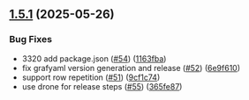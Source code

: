 ## [1.5.1](https://github.com/deliveryhero/grafyaml/compare/v1.5.0...v1.5.1) (2025-05-26)


### Bug Fixes

* 3320 add package.json ([#54](https://github.com/deliveryhero/grafyaml/issues/54)) ([1163fba](https://github.com/deliveryhero/grafyaml/commit/1163fbafe3cd33e4ca99d8b72080c6bd99fb039c))
* fix grafyaml version generation and release ([#52](https://github.com/deliveryhero/grafyaml/issues/52)) ([6e9f610](https://github.com/deliveryhero/grafyaml/commit/6e9f610ae2570a4805a701fea46384896f7f2273))
* support row repetition ([#51](https://github.com/deliveryhero/grafyaml/issues/51)) ([9cf1c74](https://github.com/deliveryhero/grafyaml/commit/9cf1c74e6c701dfd0814d471e1c56861c213450e))
* use drone for release steps ([#55](https://github.com/deliveryhero/grafyaml/issues/55)) ([365fe87](https://github.com/deliveryhero/grafyaml/commit/365fe8727bf097609da149c4d29388a8de14dccc))
